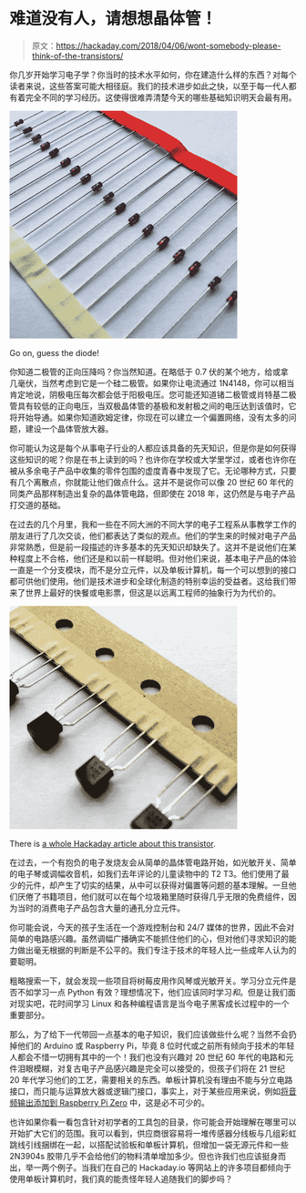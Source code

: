 # 难道没有人，请想想晶体管！

> 原文：<https://hackaday.com/2018/04/06/wont-somebody-please-think-of-the-transistors/>

你几岁开始学习电子学？你当时的技术水平如何，你在建造什么样的东西？对每个读者来说，这些答案可能大相径庭。我们的技术进步如此之快，以至于每一代人都有着完全不同的学习经历。这使得很难弄清楚今天的哪些基础知识明天会最有用。

[![Go on, guess the diode! ](img/55144262fd87924eb7781436b68f83e6.png)](https://hackaday.com/wp-content/uploads/2018/03/discretes-for-kids-1n4148.jpg)

Go on, guess the diode!

你知道二极管的正向压降吗？你当然知道。在略低于 0.7 伏的某个地方，给或拿几毫伏，当然考虑到它是一个硅二极管。如果你让电流通过 1N4148，你可以相当肯定地说，阴极电压每次都会低于阳极电压。您可能还知道锗二极管或肖特基二极管具有较低的正向电压，当双极晶体管的基极和发射极之间的电压达到该值时，它将开始导通。如果你知道欧姆定律，你现在可以建立一个偏置网络，没有太多的问题，建设一个晶体管放大器。

你可能认为这是每个从事电子行业的人都应该具备的先天知识，但是你是如何获得这些知识的呢？你是在书上读到的吗？也许你在学校或大学里学过，或者也许你在被从多余电子产品中收集的零件包围的虚度青春中发现了它。无论哪种方式，只要有几个离散点，你就能让他们做点什么。这并不是说你可以像 20 世纪 60 年代的同类产品那样制造出复杂的晶体管电路，但即使在 2018 年，这仍然是与电子产品打交道的基础。

在过去的几个月里，我和一些在不同大洲的不同大学的电子工程系从事教学工作的朋友进行了几次交谈，他们都表达了类似的观点。他们的学生来的时候对电子产品非常熟悉，但是前一段描述的许多基本的先天知识却缺失了。这并不是说他们在某种程度上不合格，他们还是和以前一样聪明。但对他们来说，基本电子产品的体验一直是一个分支模块，而不是分立元件，以及单板计算机，每一个可以想到的接口都可供他们使用。他们是技术进步和全球化制造的特别幸运的受益者。这给我们带来了世界上最好的快餐或电影票，但这是以远离工程师的抽象行为为代价的。

[![There is a whole Hackaday article about this transistor.](img/b44ab667b66ae234a770f87bb689ccd2.png)](https://hackaday.com/wp-content/uploads/2018/03/discretes-for-kids-2n3904.jpg)

There is [a whole Hackaday article about this transistor](https://hackaday.com/2016/04/26/pillaging-the-wealth-of-information-in-a-datasheet/).

在过去，一个有抱负的电子发烧友会从简单的晶体管电路开始，如光敏开关、简单的电子琴或调幅收音机，如我们去年评论的儿童读物中的 T2 T3。他们使用了最少的元件，却产生了切实的结果，从中可以获得对偏置等问题的基本理解。一旦他们厌倦了书籍项目，他们就可以在每个垃圾箱里随时获得几乎无限的免费组件，因为当时的消费电子产品包含大量的通孔分立元件。

你可能会说，今天的孩子生活在一个游戏控制台和 24/7 媒体的世界，因此不会对简单的电路感兴趣。虽然调幅广播确实不能抓住他们的心，但对他们寻求知识的能力做出毫无根据的判断是不公平的。我们专注于技术的年轻人比一些成年人认为的要聪明。

粗略搜索一下，就会发现一些项目将树莓皮用作风琴或光敏开关。学习分立元件是否不如学习一点 Python 有效？理想情况下，他们应该同时学习*和*。但是让我们面对现实吧，花时间学习 Linux 和各种编程语言是当今电子黑客成长过程中的一个重要部分。

那么，为了给下一代带回一点基本的电子知识，我们应该做些什么呢？当然不会扔掉他们的 Arduino 或 Raspberry Pi，毕竟 8 位时代或之前所有倾向于技术的年轻人都会不惜一切拥有其中的一个！我们也没有兴趣对 20 世纪 60 年代的电路和元件泪眼模糊，对复古电子产品感兴趣是完全可以接受的，但孩子们将在 21 世纪 20 年代学习他们的工艺，需要相关的东西。单板计算机没有理由不能与分立电路接口，而只能与运算放大器或逻辑门接口，事实上，对于某些应用来说，例如[将音频输出添加到 Raspberry Pi Zero](https://learn.adafruit.com/introducing-the-raspberry-pi-zero/audio-outputs) 中，这是必不可少的。

也许如果你看一看包含针对初学者的工具包的目录，你可能会开始理解在哪里可以开始扩大它们的范围。我可以看到，供应商很容易将一堆传感器分线板与几组彩虹跳线引线捆绑在一起，以搭配试验板和单板计算机，但增加一袋无源元件和一些 2N3904s 胶带几乎不会给他们的物料清单增加多少。但也许我们也应该挺身而出，举一两个例子。当我们在自己的 Hackaday.io 等网站上的许多项目都倾向于使用单板计算机时，我们真的能责怪年轻人追随我们的脚步吗？